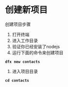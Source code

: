 # 创建新项目

创建项目步骤

1. 打开终端
2. 进入工作目录
3. 验证你已经安装了nodejs
4. 运行下面的命令来创建项目

**`dfx new contacts`**

1. 进入项目目录

**`cd contacts`**

